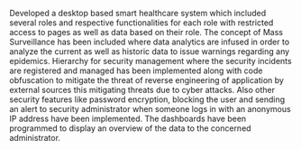 Developed a desktop based smart  healthcare system which included several roles and respective functionalities for each role with restricted access to pages as well as data based on their role.
The concept of Mass Surveillance has been included where data analytics are infused in order to analyze the current as well as historic data to issue warnings regarding any epidemics.
Hierarchy for security management where the security incidents are registered  and managed has been implemented along with code obfuscation to mitigate the threat of reverse engineering of application by external sources this mitigating threats due to cyber attacks. 
Also other security features like password encryption, blocking the user and sending an alert to security administrator when someone logs in with an anonymous IP address have been implemented.
The dashboards have been programmed to display an overview of the data to the concerned administrator.
